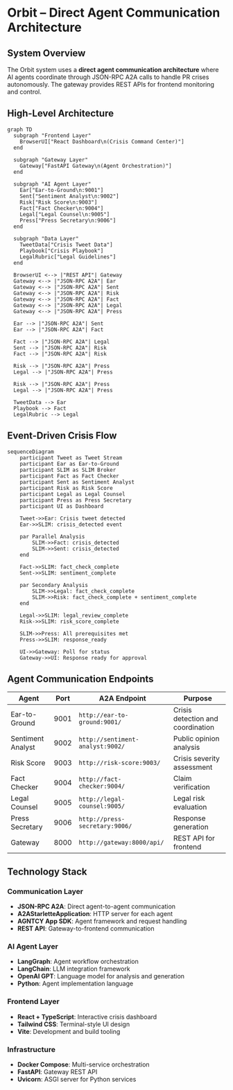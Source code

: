 # Orbit – Direct Agent Communication Architecture

## System Overview

The Orbit system uses a **direct agent communication architecture** where AI agents coordinate through JSON-RPC A2A calls to handle PR crises autonomously. The gateway provides REST APIs for frontend monitoring and control.

## High-Level Architecture

```mermaid
graph TD
  subgraph "Frontend Layer"
    BrowserUI["React Dashboard\n(Crisis Command Center)"]
  end

  subgraph "Gateway Layer"
    Gateway["FastAPI Gateway\n(Agent Orchestration)"]
  end

  subgraph "AI Agent Layer"
    Ear["Ear-to-Ground\n:9001"]
    Sent["Sentiment Analyst\n:9002"]
    Risk["Risk Score\n:9003"]
    Fact["Fact Checker\n:9004"]
    Legal["Legal Counsel\n:9005"]
    Press["Press Secretary\n:9006"]
  end

  subgraph "Data Layer"
    TweetData["Crisis Tweet Data"]
    Playbook["Crisis Playbook"]
    LegalRubric["Legal Guidelines"]
  end

  BrowserUI <--> |"REST API"| Gateway
  Gateway <--> |"JSON-RPC A2A"| Ear
  Gateway <--> |"JSON-RPC A2A"| Sent
  Gateway <--> |"JSON-RPC A2A"| Risk
  Gateway <--> |"JSON-RPC A2A"| Fact
  Gateway <--> |"JSON-RPC A2A"| Legal
  Gateway <--> |"JSON-RPC A2A"| Press
  
  Ear --> |"JSON-RPC A2A"| Sent
  Ear --> |"JSON-RPC A2A"| Fact
  
  Fact --> |"JSON-RPC A2A"| Legal
  Sent --> |"JSON-RPC A2A"| Risk
  Fact --> |"JSON-RPC A2A"| Risk
  
  Risk --> |"JSON-RPC A2A"| Press
  Legal --> |"JSON-RPC A2A"| Press
  
  Risk --> |"JSON-RPC A2A"| Press
  Legal --> |"JSON-RPC A2A"| Press
  
  TweetData --> Ear
  Playbook --> Fact
  LegalRubric --> Legal
```

## Event-Driven Crisis Flow

```mermaid
sequenceDiagram
    participant Tweet as Tweet Stream
    participant Ear as Ear-to-Ground
    participant SLIM as SLIM Broker
    participant Fact as Fact Checker
    participant Sent as Sentiment Analyst
    participant Risk as Risk Score
    participant Legal as Legal Counsel
    participant Press as Press Secretary
    participant UI as Dashboard

    Tweet->>Ear: Crisis tweet detected
    Ear->>SLIM: crisis_detected event
    
    par Parallel Analysis
        SLIM->>Fact: crisis_detected
        SLIM->>Sent: crisis_detected
    end
    
    Fact->>SLIM: fact_check_complete
    Sent->>SLIM: sentiment_complete
    
    par Secondary Analysis
        SLIM->>Legal: fact_check_complete
        SLIM->>Risk: fact_check_complete + sentiment_complete
    end
    
    Legal->>SLIM: legal_review_complete
    Risk->>SLIM: risk_score_complete
    
    SLIM->>Press: All prerequisites met
    Press->>SLIM: response_ready
    
    UI->>Gateway: Poll for status
    Gateway->>UI: Response ready for approval
```

## Agent Communication Endpoints

| Agent | Port | A2A Endpoint | Purpose |
|-------|------|--------------|---------|  
| Ear-to-Ground | 9001 | `http://ear-to-ground:9001/` | Crisis detection and coordination |
| Sentiment Analyst | 9002 | `http://sentiment-analyst:9002/` | Public opinion analysis |
| Risk Score | 9003 | `http://risk-score:9003/` | Crisis severity assessment |
| Fact Checker | 9004 | `http://fact-checker:9004/` | Claim verification |
| Legal Counsel | 9005 | `http://legal-counsel:9005/` | Legal risk evaluation |
| Press Secretary | 9006 | `http://press-secretary:9006/` | Response generation |
| Gateway | 8000 | `http://gateway:8000/api/` | REST API for frontend |

## Technology Stack

### Communication Layer
- **JSON-RPC A2A**: Direct agent-to-agent communication
- **A2AStarletteApplication**: HTTP server for each agent
- **AGNTCY App SDK**: Agent framework and request handling
- **REST API**: Gateway-to-frontend communication

### AI Agent Layer  
- **LangGraph**: Agent workflow orchestration
- **LangChain**: LLM integration framework
- **OpenAI GPT**: Language model for analysis and generation
- **Python**: Agent implementation language

### Frontend Layer
- **React + TypeScript**: Interactive crisis dashboard
- **Tailwind CSS**: Terminal-style UI design
- **Vite**: Development and build tooling

### Infrastructure
- **Docker Compose**: Multi-service orchestration
- **FastAPI**: Gateway REST API
- **Uvicorn**: ASGI server for Python services 